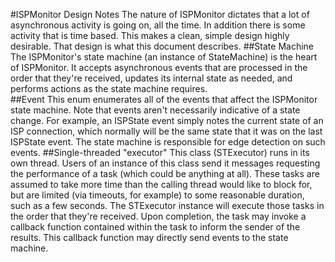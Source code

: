 #ISPMonitor Design Notes
The nature of ISPMonitor dictates that a lot of asynchronous activity is going on, all the time.  In addition there is some activity that is time based.  This makes a clean, simple design highly desirable.  That design is what this document describes.
##State Machine
The ISPMonitor's state machine (an instance of StateMachine) is the heart of ISPMonitor.  It accepts asynchronous events that are processed in the order that they're received, updates its internal state as needed, and performs actions as the state machine requires.  
##Event
This enum enumerates all of the events that affect the ISPMonitor state machine.  Note that events aren't necessarily indicative of a state change.  For example, an ISPState event simply notes the current state of an ISP connection, which normally will be the same state that it was on the last ISPState event.  The state machine is responsible for edge detection on such events.
##Single-threaded "executor"
This class (STExecutor) runs in its own thread.  Users of an instance of this class send it messages requesting the performance of a task (which could be anything at all).  These tasks are assumed to take more time than the calling thread would like to block for, but are limited (via timeouts, for example) to some reasonable duration, such as a few seconds.  The STExecutor instance will execute those tasks in the order that they're received.  Upon completion, the task may invoke a callback function contained within the task to inform the sender of the results.  This callback function may directly send events to the state machine.

